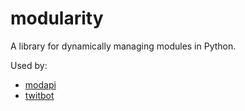 # modularity
A library for dynamically managing modules in Python.

Used by:

* [modapi](https://github.com/csu/modapi)
* [twitbot](https://github.com/csu/twitbot)
